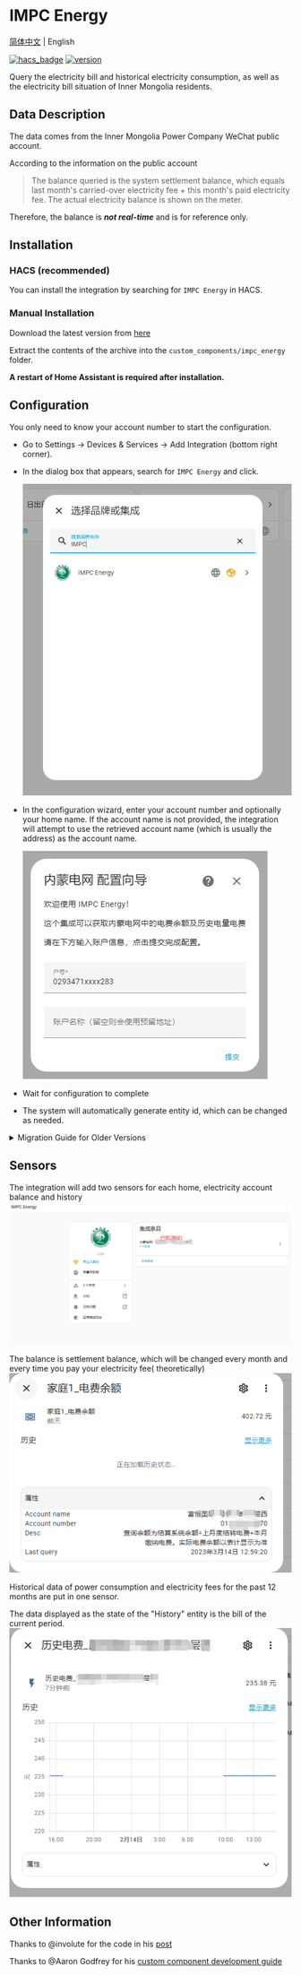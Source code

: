 # IMPC Energy

[简体中文](https://github.com/NiaoBlush/impc_energy/README.md) | English

[![hacs_badge](https://img.shields.io/badge/HACS-Default-41BDF5.svg)](https://github.com/hacs/integration) [![version](https://img.shields.io/github/manifest-json/v/NiaoBlush/impc_energy?filename=custom_components%2Fimpc_energy%2Fmanifest.json)](https://github.com/NiaoBlush/impc_energy/releases/latest)

Query the electricity bill and historical electricity consumption, as well as the electricity bill situation of Inner
Mongolia residents.

## Data Description

The data comes from the Inner Mongolia Power Company WeChat public account.

According to the information on the public account

> The balance queried is the system settlement balance, which equals last month's carried-over electricity fee + this
> month's paid electricity fee. The actual electricity balance is shown on the meter.

Therefore, the balance is ***not real-time*** and is for reference only.

## Installation

### HACS (recommended)

You can install the integration by searching for `IMPC Energy` in HACS.

### Manual Installation

Download the latest version from [here](https://github.com/NiaoBlush/impc_energy/releases/latest)

Extract the contents of the archive into the `custom_components/impc_energy` folder.

**A restart of Home Assistant is required after installation.**

## Configuration

You only need to know your account number to start the configuration.

+ Go to Settings -> Devices & Services -> Add Integration (bottom right corner).
+ In the dialog box that appears, search for `IMPC Energy` and click.

  ![image](https://github.com/NiaoBlush/impc_energy/blob/master/img/select_integration.png?raw=true)
+ In the configuration wizard, enter your account number and optionally your home name.
  If the account name is not provided, the integration will attempt to use the retrieved account name (which is usually the address) as the account
  name.

  ![image](https://github.com/NiaoBlush/impc_energy/blob/master/img/config_helper.png?raw=true)
+ Wait for configuration to complete

+ The system will automatically generate entity id, which can be changed as needed.

<details>
<summary>Migration Guide for Older Versions</summary>
If you are upgrading from an older version `v0.X.X` to `v1.X.X` or later, please note the following:

+ The old configuration file method has been removed. Please use the graphical interface to add the integration.
+ Due to changes in entity_id and unique_id, the old entities are not compatible with the new version. You will need to delete the old entities.
+ If you cannot delete the old entities, try removing the old `IMPC Energy` integration, restarting Home Assistant, and then reinstalling the
  integration.

</details>

## Sensors

The integration will add two sensors for each home, electricity account balance and history
![image](https://github.com/NiaoBlush/impc_energy/blob/master/img/entities_created.png?raw=true)

The balance is settlement balance, which will be changed every month and every time you pay your electricity fee(
theoretically)
![image](https://github.com/NiaoBlush/impc_energy/blob/master/img/20230316221605.png?raw=true)

Historical data of power consumption and electricity fees for the past 12 months are put in one sensor.

The data displayed as the state of the "History" entity is the bill of the current period.
![image](https://github.com/NiaoBlush/impc_energy/blob/master/img/history_bill.png?raw=true)

## Other Information

Thanks to @involute for the code in his [post](https://bbs.hassbian.com/thread-13820-1-1.html)

Thanks to @Aaron Godfrey for
his [custom component development guide](https://aarongodfrey.dev/home%20automation/building_a_home_assistant_custom_component_part_1/)
